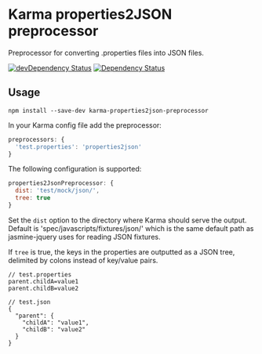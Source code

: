 # Karma properties2JSON preprocessor

Preprocessor for converting .properties files into JSON files.

[![devDependency Status](https://david-dm.org/fvanwijk/karma-properties2json-preprocessor/dev-status.svg)](https://david-dm.org/fvanwijk/karma-properties2json-preprocessor#info=devDependencies)
[![Dependency Status](https://david-dm.org/fvanwijk/karma-properties2json-preprocessor.svg)](https://david-dm.org/fvanwijk/karma-properties2json-preprocessor)

## Usage

`npm install --save-dev karma-properties2json-preprocessor`

In your Karma config file add the preprocessor:

```javascript
preprocessors: {
  'test.properties': 'properties2json'
}
```

The following configuration is supported:

```javascript
properties2JsonPreprocessor: {
  dist: 'test/mock/json/',
  tree: true
}
```

Set the `dist` option to the directory where Karma should serve the output. Default is 'spec/javascripts/fixtures/json/'
which is the same default path as jasmine-jquery uses for reading JSON fixtures.

If `tree` is true, the keys in the properties are outputted as a JSON tree, delimited by colons instead of key/value pairs.

```
// test.properties
parent.childA=value1
parent.childB=value2

// test.json
{
  "parent": {
    "childA": "value1",
    "childB": "value2"
  }
}
```
